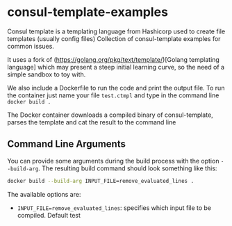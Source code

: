 # consul-template-examples
Consul template is a templating language from Hashicorp used to create file templates (usually config files) Collection of consul-template examples for common issues.

It uses a fork of (https://golang.org/pkg/text/template/)[Golang templating language] which may present a steep initial learning curve, so the need of a simple sandbox to toy with.

We also include a Dockerfile to run the code and print the output file. To run the container just name your file `test.ctmpl` and type in the command line 
```docker build .```

The Docker container downloads a compiled binary of consul-template, parses the template and cat the result to the command line

## Command Line Arguments
You can provide some arguments during the build process with the option `--build-arg`.
The resulting build command should look something like this:
```sh
docker build --build-arg INPUT_FILE=remove_evaluated_lines .
```

The available options are:

- `INPUT_FILE=remove_evaluated_lines`: specifies which input file to be compiled. Default test
